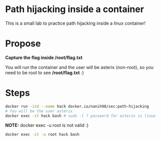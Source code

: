 # Path hijacking inside a container

This is a small lab to practice path hijacking inside a linux container!

# Propose

**Capture the flag inside /root/flag.txt**

You will run the container and the user will be asterix (non-root), so you need to be root to see **/root/flag.txt** :)

# Steps

```bash
docker run -itd --name hack docker.io/nanih98/sec:path-hijacking
# You will be the user asterix
docker exec -it hack bash # sudo -l ? password for asterix is linux 
```

**NOTE:** docker exec -u root is not valid :)

```bash
docker exec -it -u root hack bash
```
